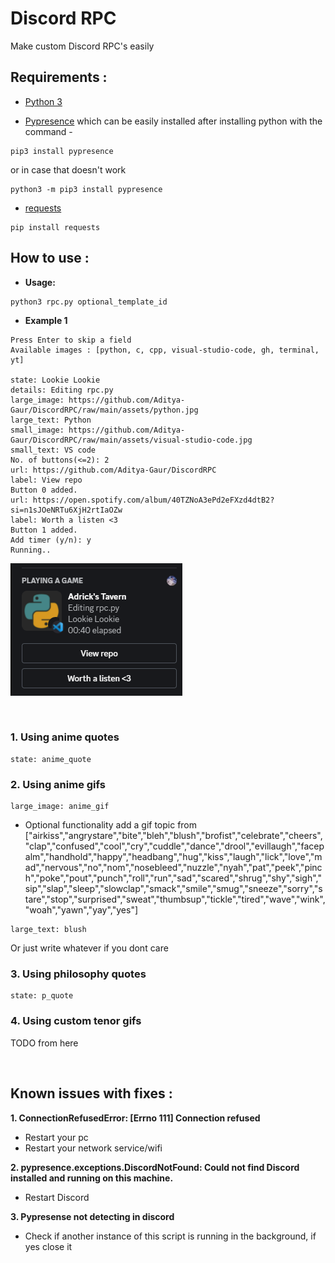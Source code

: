 # **Discord RPC**
Make custom Discord RPC's easily

## Requirements :

- [Python 3](https://www.python.org/downloads/)

- [Pypresence](https://www.pygame.org/download.shtml) which can be easily installed after installing python with the command -

```
pip3 install pypresence
```
or in case that doesn't work
```
python3 -m pip3 install pypresence
```

- [requests](https://pypi.org/project/requests/) 

```
pip install requests
```

## How to use :



- **Usage:**

```
python3 rpc.py optional_template_id
```

- **Example 1**
```
Press Enter to skip a field
Available images : [python, c, cpp, visual-studio-code, gh, terminal, yt]

state: Lookie Lookie  
details: Editing rpc.py
large_image: https://github.com/Aditya-Gaur/DiscordRPC/raw/main/assets/python.jpg
large_text: Python
small_image: https://github.com/Aditya-Gaur/DiscordRPC/raw/main/assets/visual-studio-code.jpg 
small_text: VS code
No. of buttons(<=2): 2
url: https://github.com/Aditya-Gaur/DiscordRPC
label: View repo
Button 0 added.
url: https://open.spotify.com/album/40TZNoA3ePd2eFXzd4dtB2?si=n1sJOeNRTu6XjH2rtIaOZw
label: Worth a listen <3
Button 1 added.
Add timer (y/n): y
Running..
```
![ss1](https://github.com/Aditya-Gaur/DiscordRPC/raw/main/assets/ss1.png)

<br />

### 1. **Using anime quotes**
```
state: anime_quote
```

### 2. **Using anime gifs**
```
large_image: anime_gif
```
- Optional functionality add a gif topic from ["airkiss","angrystare","bite","bleh","blush","brofist","celebrate","cheers","clap","confused","cool","cry","cuddle","dance","drool","evillaugh","facepalm","handhold","happy","headbang","hug","kiss","laugh","lick","love","mad","nervous","no","nom","nosebleed","nuzzle","nyah","pat","peek","pinch","poke","pout","punch","roll","run","sad","scared","shrug","shy","sigh","sip","slap","sleep","slowclap","smack","smile","smug","sneeze","sorry","stare","stop","surprised","sweat","thumbsup","tickle","tired","wave","wink","woah","yawn","yay","yes"]
```
large_text: blush
``` 
Or just write whatever if you dont care

### 3. **Using philosophy quotes**
```
state: p_quote
```

### 4. **Using custom tenor gifs**
TODO from here

<br />

## Known issues with fixes : 

**1. ConnectionRefusedError: [Errno 111] Connection refused**

- Restart your pc
- Restart your network service/wifi

**2. pypresence.exceptions.DiscordNotFound: Could not find Discord installed and running on this machine.**

- Restart Discord

**3. Pypresense not detecting in discord**

- Check if another instance of this script is running in the background, if yes close it
